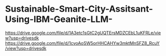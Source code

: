 # Sustainable-Smart-City-Assitsant-Using-IBM-Geanite-LLM-
https://drive.google.com/file/d/1A3etc1sGtC2gUQTErsMDZCEbL1uKFRLe/view?usp=drivesdk
https://drive.google.com/file/d/1cvoAoSW5orHHCAHYw3mktMnSFZ8_RcuY/view?usp=drivesdk

